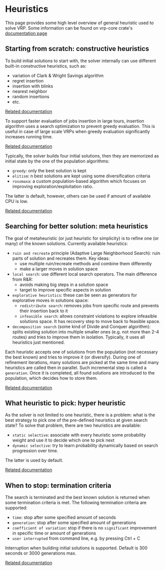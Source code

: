 # Heuristics

This page provides some high level overview of general heuristic used to solve VRP. Some information can be found on
vrp-core crate's [documentation page](https://docs.rs/vrp-core/latest/vrp_core/solver/index.html)


## Starting from scratch: constructive heuristics

To build initial solutions to start with, the solver internally can use different built-in constructive heuristics, such as:

- variation of Clark & Wright Savings algorithm
- regret insertion
- insertion with blinks
- nearest neighbor
- random insertions
- etc.

[Related documentation](https://docs.rs/vrp-core/latest/vrp_core/construction/heuristics/index.html)

To support faster evaluation of jobs insertion in large tours, insertion algorithm uses a search optimization to prevent
greedy evaluation. This is useful in case of large scale VRPs when greedy evaluation significantly increases running time.

[Related documentation](https://docs.rs/vrp-core/latest/vrp_core/utils/trait.SelectionSamplingSearch.html)

Typically, the solver builds four initial solutions, then they are memorized as initial state by the one of the population algorithms:

- `greedy`: only the best solution is kept
- `elitism`: n best solutions are kept using some diversification criteria
- `rosomaxa`: a custom population-based algorithm which focuses on improving exploration/exploitation ratio.

The latter is default, however, others can be used if amount of available CPU is low.

[Related documentation](https://docs.rs/rosomaxa/latest/rosomaxa/population/index.html)

## Searching for better solution: meta heuristics

The goal of metaheuristic (or just heuristic for simplicity) is to refine one (or many) of the known solutions.
Currently available heuristics:

- `ruin and recreate` principle (Adaptive Large Neighborhood Search): ruin parts of solution and recreates them. Key ideas:
  - use multiple ruin/recreate methods and combine them differently
  - make a larger moves in solution space
- `local search`: use different local search operators. The main difference from R&R:
  - avoids making big steps in a solution space
  - target to improve specific aspects in solution
- `explorative heuristics`: these can be seen as generators for explorative moves in solutions space:
  - `redistribute search`: removes jobs from specific route and prevents their insertion back to it
  - `infeasible search`: allows constraint violations to explore infeasible solutions space. It has recovery step
     to move back to feasible space.
- `decomposition search` (some kind of Divide and Conquer algorithm): splits existing solution into multiple smaller ones
   (e.g. not more than 2-4 routes) and tries to improve them in isolation. Typically, it uses all heuristics just mentioned.

Each heuristic accepts one of solutions from the population (not necessary the best known) and tries to improve it (or diversify).
During one of refinement iterations, many solutions are picked at the same time and many heuristics are called then in parallel.
Such incremental step is called a `generation`. Once it is completed, all found solutions are introduced to the population,
which decides how to store them.

[Related documentation](https://docs.rs/vrp-core/latest/vrp_core/solver/search/index.html)


## What heuristic to pick: hyper heuristic

As the solver is not limited to one heuristic, there is a problem: what is the best strategy to pick one of the pre-defined
heuristics at given search state? To solve that problem, there are two heuristics are available:

- `static selective`: associate with every heuristic some probability weight and use it to decide which one to pick next
- `dynamic selective`: try to learn probability dynamically based on search progression over time.

The latter is used by default.

[Related documentation](https://docs.rs/rosomaxa/latest/rosomaxa/hyper/index.html)


## When to stop: termination criteria

The search is terminated and the best known solution is returned when some termination criteria is met. The following
termination criteria are supported:

- `time`: stop after some specified amount of seconds
- `generation`: stop after some specified amount of generations
- `coefficient of variation`: stop if there is no `significant` improvement in specific time or amount of generations
- `user interrupted` from command line, e.g. by pressing Ctrl + C

Interruption when building initial solutions is supported. Default is 300 seconds or 3000 generations max.

[Related documentation](https://docs.rs/rosomaxa/latest/rosomaxa/termination/index.html)
